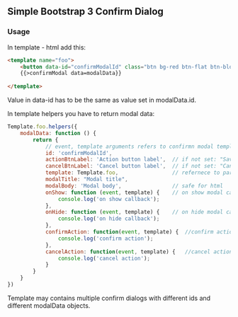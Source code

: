 Simple Bootstrap 3 Confirm Dialog
---------------------------------

### Usage
In template - html add this:

```html
<template name="foo">
   	<button data-id="confirmModalId" class="btn bg-red btn-flat btn-block confirm-modal-btn">Show modal</button>
    {{>confirmModal data=modalData}}
    
</template>

```
Value in data-id has to be the same as value set in modalData.id.

In template helpers you have to return modal data:
```javascript
Template.foo.helpers({
	modalData: function () {
    	return {
        	// event, template arguments refers to confirmn modal template 
            id: 'confirmModalId',
            actionBtnLabel: 'Action button label', 	// if not set: "Save"
            cancelBtnLabel: 'Cancel button label', 	// if not set: "Cancel"
            template: Template.foo,					// refernece to parent template
            modalTitle: "Modal title",
            modalBody: 'Modal body',				// safe for html
            onShow: function (event, template) {	// on show modal callback or array of functions
            	console.log('on show callback');
            },
            onHide: function (event, template) {	// on hide modal callback or array of functions
            	console.log('on hide callback');
            },
            confirmAction: function(event, template) {	//confirm action function or array of functions
                console.log('confirm action');
            },
            cancelAction: function(event, template) {	//cancel action function or array of functions
            	console.log('cancel action');
            }
        }		
    }
})

```

Template may contains multiple confirm dialogs with different ids and different modalData objects.
